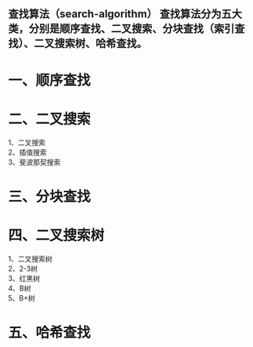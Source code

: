 查找算法（search-algorithm） 
查找算法分为五大类，分别是顺序查找、二叉搜索、分块查找（索引查找）、二叉搜索树、哈希查找。 
 ------
# 一、顺序查找

# 二、二叉搜索
1、二叉搜索  
2、插值搜索  
3、斐波那契搜索  

# 三、分块查找

# 四、二叉搜索树
1、二叉搜索树    
2、2-3树  
3、红黑树  
4、B树  
5、B+树  

# 五、哈希查找

